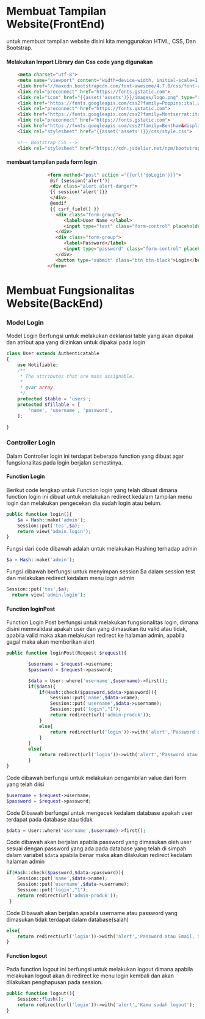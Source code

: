 # Membuat Tampilan Website(FrontEnd)
untuk membuat tampilan website disini kita menggunakan HTML, CSS, Dan Bootstrap.
#### Melakukan Import Library dan Css code yang digunakan
```HTML
    <meta charset="utf-8">
    <meta name="viewport" content="width=device-width, initial-scale=1, shrink-to-fit=no">
    <link href="//maxcdn.bootstrapcdn.com/font-awesome/4.7.0/css/font-awesome.min.css" rel="stylesheet">
    <link rel="preconnect" href="https://fonts.gstatic.com">
    <link rel="icon" href="{{asset('assets')}}/images/logo.png" type="image/x-icon">
    <link href="https://fonts.googleapis.com/css2?family=Poppins:ital,wght@0,100;0,200;0,300;0,400;0,500;0,600;0,700;0,800;0,900;1,100;1,200;1,300;1,400;1,500;1,600;1,700;1,800;1,900&display=swap" rel="stylesheet">
    <link rel="preconnect" href="https://fonts.gstatic.com">
    <link href="https://fonts.googleapis.com/css2?family=Montserrat:ital,wght@0,100;0,200;0,300;0,400;0,500;0,600;0,700;0,800;0,900;1,100;1,200;1,300;1,400;1,500;1,600;1,700;1,800;1,900&display=swap" rel="stylesheet">   
    <link rel="preconnect" href="https://fonts.gstatic.com">
    <link href="https://fonts.googleapis.com/css2?family=Bentham&display=swap" rel="stylesheet">
    <link rel="stylesheet" href="{{asset('assets')}}/css/style.css">

    <!-- Bootstrap CSS -->
    <link rel="stylesheet" href="https://cdn.jsdelivr.net/npm/bootstrap@4.5.3/dist/css/bootstrap.min.css" integrity="sha384-TX8t27EcRE3e/ihU7zmQxVncDAy5uIKz4rEkgIXeMed4M0jlfIDPvg6uqKI2xXr2" crossorigin="anonymous">

```

#### membuat tampilan pada form login 
```HTML
               <form method="post" action ="{{url('doLogin')}}">
			    @if (session('alert'))
				<div class="alert alert-danger">
				{{ session('alert')}}
				</div>
				@endif
			    {{ csrf_field() }}
                  <div class="form-group">
                     <label>User Name </label>
                     <input type="text" class="form-control" placeholder="User Name" name="username" required>
                  </div>
                  <div class="form-group">
                     <label>Password</label>
                     <input type="password" class="form-control" placeholder="Password" name="password" required>
                  </div>
                  <button type="submit" class="btn btn-black">Login</button>
               </form>
```
# Membuat Fungsionalitas Website(BackEnd)
### Model Login
Model Login Berfungsi untuk melakukan deklarasi table yang akan dipakai dan atribut apa yang diizinkan untuk dipakai pada login
```PHP
class User extends Authenticatable
{
    use Notifiable;
    /**
     * The attributes that are mass assignable.
     *
     * @var array
     */
	protected $table = 'users';
    protected $fillable = [
        'name', 'username', 'password',
    ];

}
```
### Controller Login
Dalam Controller login ini terdapat beberapa function yang dibuat agar fungsionalitas pada login berjalan semestinya.
#### Function Login
Berikut code lengkap untuk Function login yang telah dibuat dimana function login ini dibuat untuk melakukan redirect kedalam tampilan menu login dan melakukan pengecekan dia sudah login atau belum.
```PHP
public function login(){
	$a = Hash::make('admin');
	Session::put('tes',$a);
  	return view('admin.login');
}
```
Fungsi dari code dibawah adalah untuk melakukan Hashing terhadap admin
```PHP
$a = Hash::make('admin');
```
Fungsi dibawah berfungsi untuk menyimpan session $a dalam session test dan melakukan redirect kedalam menu login admin
```PHP
Session::put('tes',$a);
  return view('admin.login');
```
#### Function loginPost
Function Login Post berfungsi untuk melakukan fungsionalitas login, dimana disini memvalidasi apakah user dan yang dimasukan itu valid atau tidak, apabila valid maka akan melakukan redirect ke halaman admin, apabila gagal maka akan memberikan alert
```PHP
public function loginPost(Request $request){

        $username = $request->username;
        $password = $request->password;

        $data = User::where('username',$username)->first();
        if($data){
            if(Hash::check($password,$data->password)){
                Session::put('name',$data->name);
                Session::put('username',$data->username);
                Session::put('login',"1");
                return redirect(url('admin-produk'));
            }
            else{
                return redirect(url('login'))->with('alert','Password atau Email, Salah !');
            }
        }
        else{
            return redirect(url('login'))->with('alert','Password atau Email, Salah!');
        }
}
```
Code dibawah berfungsi untuk melakukan pengambilan value dari form yang telah diisi
```PHP
$username = $request->username;
$password = $request->password;
```
Code Dibawah berfungsi untuk mengecek kedalam database apakah user terdapat pada database atau tidak
```PHP
$data = User::where('username',$username)->first();
```
Code dibawah akan berjalan apabila password yang dimasukan oleh user sesuai dengan password yang ada pada database yang telah di simpah dalam variabel ```$data``` apabila benar maka akan dilakukan redirect kedalam halaman admin
```PHP
if(Hash::check($password,$data->password)){
	Session::put('name',$data->name);
	Session::put('username',$data->username);
	Session::put('login',"1");
	return redirect(url('admin-produk'));
 }
```
Code Dibawah akan berjalan apabila username atau password yang dimasukan tidak terdapat dalam database(salah)
```php
else{
	return redirect(url('login'))->with('alert','Password atau Email, Salah !');
}
```
#### Function logout
Pada function logout ini berfungsi untuk melakukan logout dimana apabila melakukan logout akan di redirect ke menu login kembali dan akan dilakukan penghapusan pada session.

```php
public function logout(){
	Session::flush();
	return redirect(url('login'))->with('alert','Kamu sudah logout');
}
```

